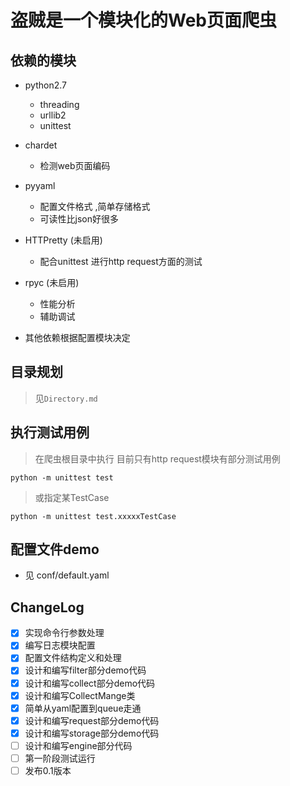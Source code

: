 盗贼是一个模块化的Web页面爬虫
=============================



依赖的模块
----------
* python2.7 

  * threading
  * urllib2
  * unittest

* chardet
  * 检测web页面编码

* pyyaml
  * 配置文件格式 ,简单存储格式
  * 可读性比json好很多

* HTTPretty (未启用)

  * 配合unittest 进行http request方面的测试

* rpyc (未启用)

  * 性能分析
  * 辅助调试


* 其他依赖根据配置模块决定

目录规划
--------

> 见``Directory.md``

执行测试用例
------------
> 在爬虫根目录中执行
> 目前只有http request模块有部分测试用例

``python -m unittest test``

> 或指定某TestCase

``python -m unittest test.xxxxxTestCase``

配置文件demo
------------
* 见 conf/default.yaml




ChangeLog
---------
* [X] 实现命令行参数处理
* [X] 编写日志模块配置
* [X] 配置文件结构定义和处理
* [X] 设计和编写filter部分demo代码
* [X] 设计和编写collect部分demo代码
* [X] 设计和编写CollectMange类
* [X] 简单从yaml配置到queue走通
* [X] 设计和编写request部分demo代码
* [X] 设计和编写storage部分demo代码
* [ ] 设计和编写engine部分代码
* [ ] 第一阶段测试运行
* [ ] 发布0.1版本
